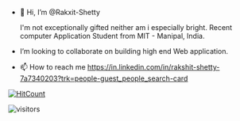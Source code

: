 - 👋 Hi, I’m @Rakxit-Shetty

    I'm not exceptionally gifted neither am i especially bright.
    Recent computer Application Student from MIT - Manipal, India.


-  I’m looking to collaborate on building high end Web application.
- 📫 How to reach me https://in.linkedin.com/in/rakshit-shetty-7a7340203?trk=people-guest_people_search-card

[![HitCount](https://hits.dwyl.com/Rakxit-Shetty/Rakxit-Shetty.svg?style=flat-square)](http://hits.dwyl.com/Rakxit-Shetty/Rakxit-Shetty)
<!---
Rakxit-Shetty/Rakxit-Shetty is a ✨ special ✨ repository because its `README.md` (this file) appears on your GitHub profile.
You can click the Preview link to take a look at your changes.
--->
![visitors](https://visitor-badge.glitch.me/badge?page_id=page.id&left_color=green&right_color=red)
